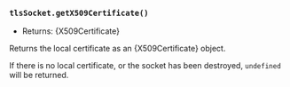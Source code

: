 ### `tlsSocket.getX509Certificate()`

<!-- YAML
added: v15.9.0
-->

* Returns: {X509Certificate}

Returns the local certificate as an {X509Certificate} object.

If there is no local certificate, or the socket has been destroyed,
`undefined` will be returned.

